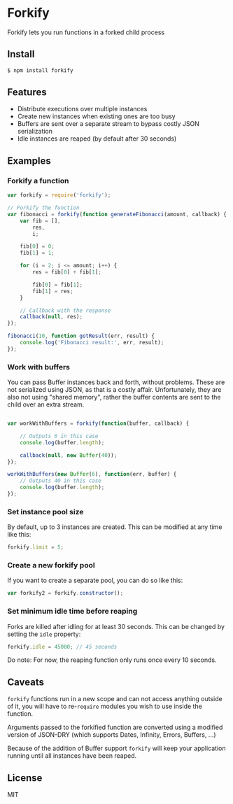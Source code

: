 # Forkify

Forkify lets you run functions in a forked child process

## Install

```bash
$ npm install forkify
```

## Features

* Distribute executions over multiple instances
* Create new instances when existing ones are too busy
* Buffers are sent over a separate stream to bypass costly JSON serialization
* Idle instances are reaped (by default after 30 seconds)

## Examples

### Forkify a function

```javascript
var forkify = require('forkify');

// Forkify the function
var fibonacci = forkify(function generateFibonacci(amount, callback) {
    var fib = [],
        res,
        i;

    fib[0] = 0;
    fib[1] = 1;

    for (i = 2; i <= amount; i++) {
        res = fib[0] + fib[1];

        fib[0] = fib[1];
        fib[1] = res;
    }

    // Callback with the response
    callback(null, res);
});

fibonacci(10, function gotResult(err, result) {
    console.log('Fibonacci result:', err, result);
});
```

### Work with buffers

You can pass Buffer instances back and forth, without problems.
These are not serialized using JSON, as that is a costly affair.
Unfortunately, they are also not using "shared memory", rather the buffer contents are sent to the child over an extra stream.

```javascript

var workWithBuffers = forkify(function(buffer, callback) {

    // Outputs 6 in this case
    console.log(buffer.length);

    callback(null, new Buffer(40));
});

workWithBuffers(new Buffer(6), function(err, buffer) {
    // Outputs 40 in this case
    console.log(buffer.length);
});
```

### Set instance pool size

By default, up to 3 instances are created. This can be modified at any time like this:

```javascript
forkify.limit = 5;
```

### Create a new forkify pool

If you want to create a separate pool, you can do so like this:

```javascript
var forkify2 = forkify.constructor();
```

### Set minimum idle time before reaping

Forks are killed after idling for at least 30 seconds.
This can be changed by setting the `idle` property:

```javascript
forkify.idle = 45000; // 45 seconds
```

Do note: For now, the reaping function only runs once every 10 seconds.

## Caveats

`forkify` functions run in a new scope and can not access anything outside of it, you will have to re-`require` modules you wish to use inside the function.

Arguments passed to the forkified function are converted using a modified version of JSON-DRY (which supports Dates, Infinity, Errors, Buffers, ...)

Because of the addition of Buffer support `forkify` will keep your application running until all instances have been reaped.

## License

MIT